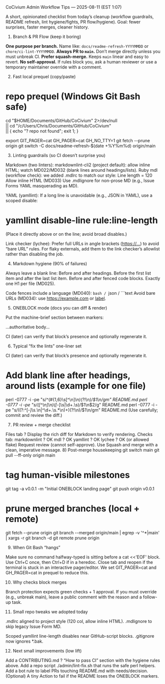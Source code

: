 CoCivium Admin Workflow Tips — 2025-08-11 (EST 1:07)

A short, opinionated checklist from today’s cleanup (workflow guardrails, README refresh, lint hygiene/fights, PR flow/hygiene).  Goal: fewer surprises, faster merges, cleaner history.

1) Branch & PR Flow (keep it boring)

**One purpose per branch.** Name like: `docs/readme-refresh-YYYYMMDD` or `chore/ci-lint-YYYYMMDD`.
**Always PR to `main`.** Don’t merge directly unless you must unbreak CI.
**Prefer squash-merge.** Keeps `main` linear and easy to revert.
**No self-approval.** If rules block you, ask a human reviewer or use a temporary maintainer override with a comment.

2) Fast local prequel (copy/paste)

# repo prequel (Windows Git Bash safe)

cd "$HOME/Documents/GitHub/CoCivium" 2>/dev/null \
  || cd "/c/Users/Chris/Documents/GitHub/CoCivium" \
  || { echo "? repo not found"; exit 1; }

export GIT_PAGER=cat GH_PAGER=cat GH_NO_TTY=1
git fetch --prune origin
git switch -C docs/readme-refresh-$(date +%Y%m%d) origin/main

3) Linting guardrails (so CI doesn’t surprise you)

Markdown (two linters):
markdownlint-cli2 (project default): allow inline HTML; watch MD022/MD032 (blank lines around headings/lists).
Ruby mdl (workflow check): we added .mdlrc to match our style:
Line length = 120
Allow inline HTML (MD033)
Use .mdlignore for non-prose MD (e.g., Issue Forms YAML masquerading as MD).

YAML (yamllint):
If a long line is unavoidable (e.g., JSON in YAML), use a scoped disable:

# yamllint disable-line rule:line-length

(Place it directly above or on the line; avoid broad disables.)

Link checker (lychee):
Prefer full URLs in angle brackets (<https://…>) to avoid “bare URL” rules.
For flaky externals, add them to the link checker’s allowlist rather than disabling the job.

4) Markdown hygiene (90% of failures)

Always leave a blank line:
Before and after headings.
Before the first list item and after the last list item.
Before and after fenced code blocks.
Exactly one H1 per file (MD025).

Code fences include a language (MD040):
```bash / ```json / ```text
Avoid bare URLs (MD034): use <https://example.com> or [label](https://example.com).

5) ONEBLOCK mode (docs you can diff & render)

Put the machine-brief section between markers:

<!-- COCIVIUM-README-START -->
…authoritative body…
<!-- COCIVIUM-README-END -->

CI (later) can verify that block’s presence and optionally regenerate it.

6) Typical “fix the lints” one-liner set

CI (later) can verify that block’s presence and optionally regenerate it.

# Add blank line after headings, around lists (example for one file)

perl -0777 -i -pe "s/^(#{1,6}\s[^\n]*\n)(?!\n)/\$1\n/gm" README.md
perl -0777 -i -pe "s/([^\n]\n)([-*]\s|\d+\.\s)/\$1\n\$2/g" README.md
perl -0777 -i -pe "s/((?:^[-*]\s.*\n|^\d+\.\s.*\n)+)(?!\n)/\$1\n/gm" README.md
(Use carefully; commit and review the diff.)

7) PR review + merge checklist

Files tab ? Display the rich diff for Markdown to verify rendering.
Checks tab:
markdownlint ? OK
mdl ? OK
yamllint ? OK
lychee ? OK (or allowed flake)
Request review (cannot self-approve).
Use Squash and merge with a clean, imperative message.
8) Post-merge housekeeping
git switch main
git pull --ff-only origin main

# tag human-visible milestones

git tag -a v0.0.1 -m "Initial ONEBLOCK landing page"
git push origin v0.0.1

# prune merged branches (local + remote)

git fetch --prune origin
git branch --merged origin/main | egrep -v '^\*|main' | xargs -r git branch -d
git remote prune origin

9) When Git Bash “hangs”

Make sure no command halfway-typed is sitting before a cat <<'EOF' block.
Use Ctrl+C once, then Ctrl+D if in a heredoc.
Close tab and reopen if the terminal is stuck in an interactive pager/editor.
We set GIT_PAGER=cat and GH_PAGER=cat in prequel to reduce this.

10) Why checks block merges

Branch protection expects green checks + 1 approval.
If you must override (e.g., unbreak main), leave a public comment with the reason and a follow-up task.

11) Small repo tweaks we adopted today

.mdlrc aligned to project style (120 col, allow inline HTML).
.mdlignore to skip legacy Issue Form MD.

Scoped yamllint line-length disables near GitHub-script blocks.
.gitignore now ignores *.bak.

12) Next small improvements (low lift)

Add a CONTRIBUTING.md ? “How to pass CI” section with the hygiene rules above.
Add a repo script ./admin/lint-fix.sh that runs the safe perl helpers.
Add a bot rule to label PRs touching README.md with needs/decision.
(Optional) A tiny Action to fail if the README loses the ONEBLOCK markers.

